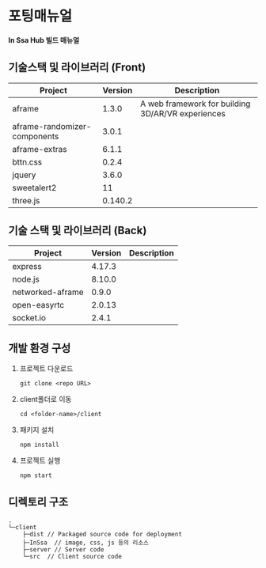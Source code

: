 # 포팅매뉴얼

#### In Ssa Hub 빌드 매뉴얼

## 기술스택 및 라이브러리 (Front)

| Project                      | Version | Description                                       |
| ---------------------------- | ------- | ------------------------------------------------- |
| aframe                       | 1.3.0   | A web framework for building 3D/AR/VR experiences |
| aframe-randomizer-components | 3.0.1   |                                                   |
| aframe-extras                | 6.1.1   |                                                   |
| bttn.css                     | 0.2.4   |                                                   |
| jquery                       | 3.6.0   |                                                   |
| sweetalert2                  | 11      |                                                   |
| three.js                     | 0.140.2 |                                                   |



## 기술 스택 및 라이브러리 (Back)

| Project          | Version | Description |
| ---------------- | ------- | ----------- |
| express          | 4.17.3  |             |
| node.js          | 8.10.0  |             |
| networked-aframe | 0.9.0   |             |
| open-easyrtc     | 2.0.13  |             |
| socket.io        | 2.4.1   |             |



## 개발 환경 구성

1. 프로젝트 다운로드

   ```shell
   git clone <repo URL>
   ```

2. client폴더로 이동

   ```shell
   cd <folder-name>/client
   ```

3. 패키지 설치

   ```shell
   npm install
   ```

4. 프로젝트 실행

   ```shell
   npm start
   ```

## 디렉토리 구조

```
.
└─client
    ├─dist // Packaged source code for deployment
    ├─InSsa  // image, css, js 등의 리소스
    ├─server // Server code
    └─src  // Client source code
```

